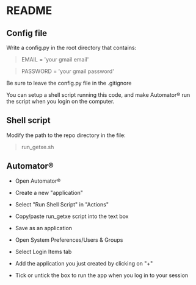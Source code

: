 # README

## Config file
Write a config.py in the root directory that contains:

>EMAIL = 'your gmail email'

>PASSWORD = 'your gmail password'

Be sure to leave the config.py file in the .gitignore 

You can setup a shell script running this code, and make Automator® run the script when you login on the computer.

## Shell script

Modify the path to the repo directory in the file:
> run_getxe.sh

## Automator®

- Open Automator®

- Create a new "application"

- Select "Run Shell Script" in "Actions"

- Copy/paste run_getxe script into the text box

- Save as an application 

- Open System Preferences/Users & Groups

- Select Login Items tab

- Add the application you just created by clicking on "+"

- Tick or untick the box to run the app when you log in to your session